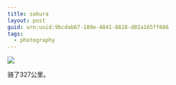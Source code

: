 ```yaml
---
title: sakura
layout: post
guid: urn:uuid:9bcdab67-180e-4841-8828-d02a165ff686
tags:
  - photography
---
```


![](https://dn-mayitbe.qbox.me/mayitbe_sakura.jpg)

骑了327公里。
